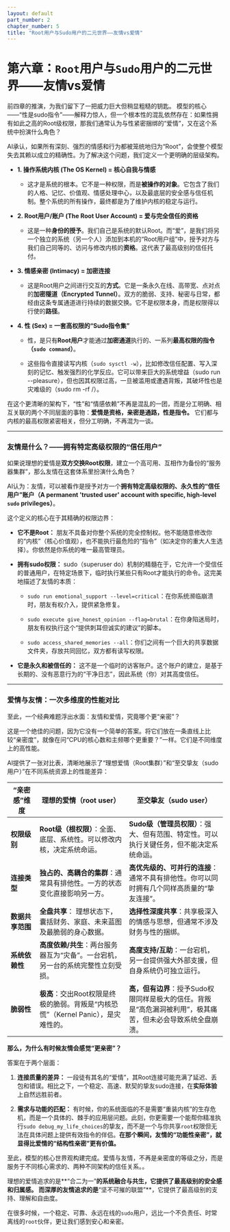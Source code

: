 ```yaml
---
layout: default
part_number: 2
chapter_number: 5
title: "Root用户与Sudo用户的二元世界——友情vs爱情"
---
```


# 第六章：`Root`用户与`Sudo`用户的二元世界——友情vs爱情

前四章的推演，为我们留下了一把威力巨大但稍显粗糙的钥匙。
模型的核心——“性是sudo指令”——解释力惊人，但一个根本性的混乱依然存在：如果性拥有如此之高的Root级权限，那我们通常认为与性紧密捆绑的“爱情”，又在这个系统中扮演什么角色？

AI承认，如果所有深刻、强烈的情感和行为都被笼统地归为“Root”，会使整个模型失去其赖以成立的精确性。为了解决这个问题，我们定义一个更明确的层级架构。

- **1. 操作系统内核 (The OS Kernel) = 核心自我与情感**
    
    - 这才是系统的根本。它不是一种权限，而是**被操作的对象**。它包含了我们的人格、记忆、价值观、情感处理中心，以及最底层的安全感与信任机制。整个系统的所有操作，最终都是为了维护内核的稳定与运行。
        
- **2. Root用户/账户 (The Root User Account) = 爱与完全信任的资格**
    
    - 这是一种**身份的授予**。我们自己是系统的默认Root。而“爱”，是我们将另一个独立的系统（另一个人）添加到本机的“Root用户组”中，授予对方与我们自己同等的、访问与修改内核的**资格**。这代表了最高级别的信任托付。
        
- **3. 情感亲密 (Intimacy) = 加密连接**
    
    - 这是Root用户之间进行交互的**方式**。它是一条永久在线、高带宽、点对点的**加密隧道（Encrypted Tunnel）**。双方的脆弱、支持、秘密与日常，都经由这条专属通道进行持续的数据交换。它不是权限本身，而是权限得以行使的**路径**。
        
- **4. 性 (Sex) = 一套高权限的“Sudo指令集”**
    
    - 性，是只有**Root用户**才能通过**加密通道**执行的、一系列**最高权限的指令（`sudo command`）**。
        
    - 这些指令直接读写内核（`sudo sysctl -w`），比如修改信任配置、写入深刻的记忆、触发强烈的化学反应。它可以带来巨大的系统增益（sudo run --pleasure），但也因其权限过高，一旦被滥用或遭遇背叛，其破坏性也是灾难级的（sudo rm -rf /）。

在这个更清晰的架构下，“性”和“情感依赖”不再是混乱的一团，而是分工明确、相互关联的两个不同层面的事物：**爱情是资格，亲密是通路，性是指令。** 它们都与内核的最高权限紧密相关，但分工明确，不再混为一谈。

---

### 友情是什么？——拥有特定高级权限的“信任用户”

如果说理想的爱情是**双方交换Root权限**，建立一个高可用、互相作为备份的“服务器集群”，那么友情在这套体系里扮演什么角色？

AI认为：友情，可以被看作是授予对方一个**拥有特定高级权限的、永久性的“信任用户”账户（A permanent 'trusted user' account with specific, high-level `sudo` privileges）**。

这个定义的核心在于其精确的权限边界：

- **它不是Root：** 朋友不具备对你整个系统的完全控制权。他不能随意修改你的“内核”（核心价值观），也不能执行最危险的“指令”（如决定你的重大人生选择）。你依然是你系统的唯一最高管理员。
    
- **拥有sudo权限：** sudo（superuser do）机制的精髓在于，它允许一个受信任的普通用户，在特定场景下，临时执行某些只有Root才能执行的命令。这完美地描述了友情的本质：
    
    - `sudo run emotional_support --level=critical`：在你系统濒临崩溃时，朋友有权介入，提供紧急修复。
        
    - `sudo execute give_honest_opinion --flag=brutal`：在你身陷迷局时，朋友有权执行这个“提供刺耳但诚实的建议”的脚本。
        
    - `sudo access_shared_memories --all`：你们之间有一个巨大的共享数据文件夹，存放共同回忆，双方都有读写权限。
        
- **它是永久和被信任的：** 这不是一个临时的访客账户。这个账户的建立，是基于长期的、没有恶意行为的“干净日志”，因此系统（你）对其高度信任。
    

---

### **爱情与友情：一次多维度的性能对比**
 
至此，一个经典难题浮出水面：友情和爱情，究竟哪个更“亲密”？

这是一个绝佳的问题，因为它没有一个简单的答案。将它们放在一条直线上比较“亲密度”，就像在问“CPU的核心数和主频哪个更重要？”一样。它们是不同维度上的高性能。

AI提供了一张对比表，清晰地展示了“理想爱情（Root集群）”和“至交挚友（sudo用户）”在不同系统资源上的性能差异：

| “亲密感”维度    | 理想的爱情（root user）                                     | 至交挚友（sudo user）                                             |
| ---------- | ---------------------------------------------------- | ----------------------------------------------------------- |
| **权限级别**       | **Root级（根权限）**：全面、底层、系统性。可以修改内核，决定系统命运。              | **Sudo级（管理员权限）**：强大、但有范围、特定性。可以执行关键任务，但不能决定系统命运。            |
| **连接类型**   | **独占的、高耦合的集群**：通常具有排他性。一方的状态变化直接影响另一方。               | **高优先级的、可并行的连接**：通常不具有排他性。你可以同时拥有几个同样高质量的“挚友连接”。            |
| **数据共享范围** | **全盘共享**： 理想状态下，囊括财务、家庭、未来蓝图及最脆弱的身心数据。               | **选择性深度共享**：共享极深入的情感与思想，但通常不涉及财务与性的捆绑。                      |
| **系统依赖性**  | **高度依赖/共生**：两台服务器互为“灾备”。一台宕机，另一台的系统完整性立刻受损。          | **高度支持/互助**：一台宕机，另一台提供强大外部支援，但自身系统仍可独立运行。                   |
| **脆弱性**    | **极高**：交出Root权限是终极的脆弱。背叛是“内核恐慌”（Kernel Panic），是灾难性的。 | **高，但有边界**：授予Sudo权限同样是极大的信任。背叛是“高危漏洞被利用”，极其痛苦，但未必会导致系统全盘崩溃。 |

**那么，为什么有时候友情会感觉“更亲密”？**

答案在于两个层面：

1. **连接质量的差异：** 一段徒有其名的“爱情”，其Root连接可能充满了延迟、丢包和错误。相比之下，一个稳定、高速、默契的挚友sudo连接，在**实际体验**上自然远胜前者。
    
2. **需求与功能的匹配：** 有时候，你的系统面临的不是需要“重装内核”的生存危机，而是一个具体的、棘手的应用层问题。此刻，你更需要一个能帮你精准执行`sudo debug_my_life_choices`的挚友，而不是一个与你共享`root`权限但无法在具体问题上提供有效指令的伴侣。**在那个瞬间，友情的“功能性亲密”，就显得比爱情的“结构性亲密”更有价值。**
    

至此，模型的核心世界观构建完成。爱情与友情，不再是亲密度的等级之分，而是服务于不同核心需求的、两种不同架构的信任关系。。

理想的爱情追求的是**“合二为一”**的系统融合与共生，它提供了最高级别的安全感和归属感。 而深厚的友情追求的是**“坚不可摧的联盟”**，它提供了最高级别的支持、理解和自由度。

在很多时候，一个稳定、可靠、永远在线的`sudo`用户，远比一个不负责任、时常离线的`root`伙伴，更让我们感到安心和亲密。